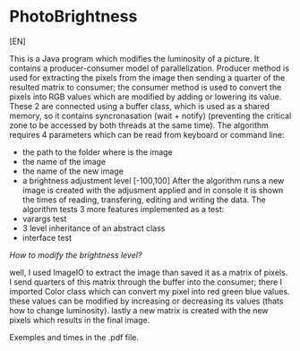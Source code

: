 # PhotoBrightness
[EN]

This is a Java program which modifies the luminosity of a picture. It contains a producer-consumer model of parallelization. Producer method is used for extracting the pixels from
the image then sending a quarter of the resulted matrix to consumer; the consumer method is used to convert the pixels into RGB values which are modified by adding or lowering
its value. These 2 are connected using a buffer class, which is used as a shared memory, so it contains syncronasation (wait + notify) (preventing the critical zone to be 
accessed by both threads at the same time).
The algorithm requires 4 parameters which can be read from keyboard or command line: 
  - the path to the folder where is the image
  - the name of the image
  - the name of the new image
  - a brightness adjustment level [-100,100]
After the algorithm runs a new image is created with the adjusment applied and in console it is shown the times of reading, transfering, editing and writing the data.
The algorithm tests 3 more features implemented as a test:
  - varargs test
  - 3 level inheritance of an abstract class
  - interface test
  
*How to modify the brightness level?*

well, I used ImageIO to extract the image than saved it as a matrix of pixels. I send quarters of this matrix through the buffer into the consumer; there I imported Color class
which can convert my pixel into red green blue values. these values can be modified by increasing or decreasing its values (thats how to change  luminosity). lastly a new matrix is
created with the new pixels which results in the final image.

Exemples and times in the .pdf file.

